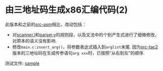 # 由三地址码生成x86汇编代码(2)

此版本和之前的[src-asm](../src-asm)相比，改动包括：

- 对[scanner.l](code/scanner.l)和[parser.y](code/parser.y)的规则段，以及文法中的个别产生式进行了细微修改，对原本的语义没有影响.
- 修改`main.c:insert_arg()`，将参数表达式插入到`arglist`末尾. 因为[src-tac2](../src-tac2)版本的三地址码在生成传参语句`arg xxx`时，已按照“从右到左”的顺序.

测试文件: [sample](./sample)